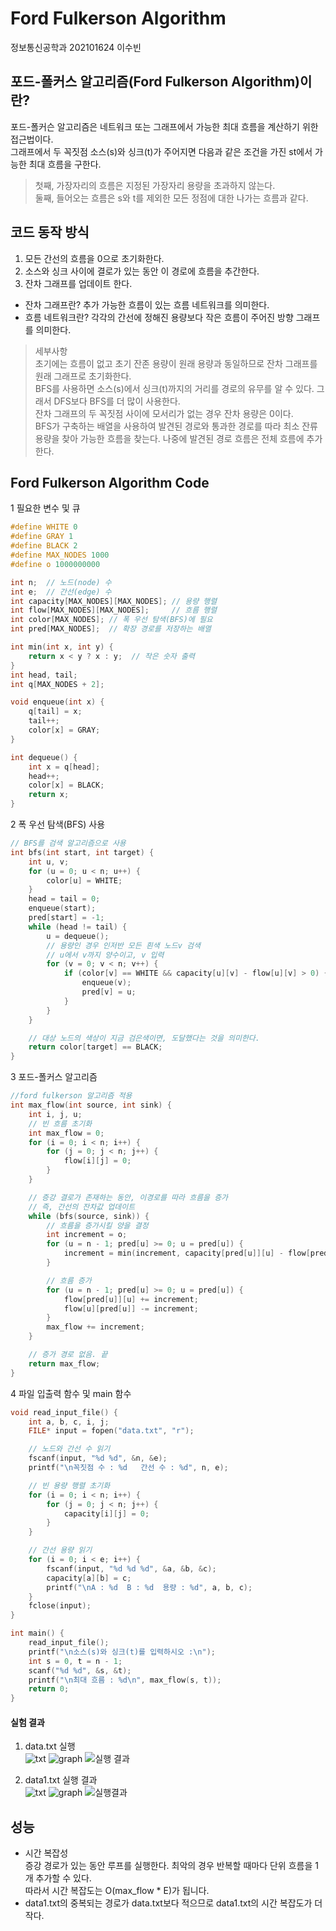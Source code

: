 # Ford Fulkerson Algorithm
정보통신공학과 202101624 이수빈


## 포드-폴커스 알고리즘(Ford Fulkerson Algorithm)이란?

포드-폴커슨 알고리즘은 네트워크 또는 그래프에서 가능한 최대 흐름을 계산하기 위한 접근법이다.   
그래프에서 두 꼭짓점 소스(s)와 싱크(t)가 주어지면 다음과 같은 조건을 가진 st에서 가능한 최대 흐름을 구한다.
> 첫째, 가장자리의 흐름은 지정된 가장자리 용량을 초과하지 않는다.   
둘째, 들어오는 흐름은 s와 t를 제외한 모든 정점에 대한 나가는 흐름과 같다.


## 코드 동작 방식

1. 모든 간선의 흐름을 0으로 초기화한다.
2. 소스와 싱크 사이에 결로가 있는 동안 이 경로에 흐름을 추간한다.
3. 잔차 그래프를 업데이트 한다.
* 잔차 그래프란?
추가 가능한 흐름이 있는 흐름 네트워크를 의미한다.
* 흐름 네트워크란? 각각의 간선에 정해진 용량보다 작은 흐름이 주어진 방향 그래프를 의미한다.

> 세부사항  
 초기에는 흐름이 없고 초기 잔존 용량이 원래 용량과 동일하므로 잔차 그래프를 원래 그래프로 초기화한다.   
 BFS를 사용하면 소스(s)에서 싱크(t)까지의 거리를 경로의 유무를 알 수 있다. 그래서 DFS보다 BFS를 더 많이 사용한다.   
 잔차 그래프의 두 꼭짓점 사이에 모서리가 없는 경우 잔차 용량은 0이다.   
 BFS가 구축하는 배열을 사용하여 발견된 경로와 통과한 경로를 따라 최소 잔류 용량을 찾아 가능한 흐름을 찾는다.
 나중에 발견된 경로 흐름은 전체 흐름에 추가한다.


## Ford Fulkerson Algorithm Code

1 필요한 변수 및 큐
```c
#define WHITE 0
#define GRAY 1
#define BLACK 2
#define MAX_NODES 1000
#define o 1000000000

int n;  // 노드(node) 수
int e;  // 간선(edge) 수
int capacity[MAX_NODES][MAX_NODES]; // 용량 행렬
int flow[MAX_NODES][MAX_NODES];     // 흐름 행렬
int color[MAX_NODES]; // 폭 우선 탐색(BFS)에 필요              
int pred[MAX_NODES];  // 확장 경로를 저장하는 배열

int min(int x, int y) {
    return x < y ? x : y;  // 작은 숫자 출력
}
int head, tail;
int q[MAX_NODES + 2];

void enqueue(int x) {
    q[tail] = x;
    tail++;
    color[x] = GRAY;
}

int dequeue() {
    int x = q[head];
    head++;
    color[x] = BLACK;
    return x;
}
```
2 폭 우선 탐색(BFS) 사용
```c
// BFS를 검색 알고리즘으로 사용
int bfs(int start, int target) {
    int u, v;
    for (u = 0; u < n; u++) {
        color[u] = WHITE;
    }
    head = tail = 0;
    enqueue(start);
    pred[start] = -1;
    while (head != tail) {
        u = dequeue();
        // 용량인 경우 인저반 모든 흰색 노드v 검색
        // u에서 v까지 양수이고, v 입력
        for (v = 0; v < n; v++) {
            if (color[v] == WHITE && capacity[u][v] - flow[u][v] > 0) {
                enqueue(v);
                pred[v] = u;
            }
        }
    }

    // 대상 노드의 색상이 지금 검은색이면, 도달했다는 것을 의미한다.
    return color[target] == BLACK;
}
```
3 포드-폴커스 알고리즘
```c
//ford fulkerson 알고리즘 적용
int max_flow(int source, int sink) {
    int i, j, u;
    // 빈 흐름 초기화
    int max_flow = 0;
    for (i = 0; i < n; i++) {
        for (j = 0; j < n; j++) {
            flow[i][j] = 0;
        }
    }

    // 증강 결로가 존재하는 동안, 이경로를 따라 흐름을 증가
    // 즉, 간선의 잔차값 업데이트
    while (bfs(source, sink)) {
        // 흐름을 증가시킬 양을 결정
        int increment = o;
        for (u = n - 1; pred[u] >= 0; u = pred[u]) {
            increment = min(increment, capacity[pred[u]][u] - flow[pred[u]][u]);
        }

        // 흐름 증가
        for (u = n - 1; pred[u] >= 0; u = pred[u]) {
            flow[pred[u]][u] += increment;
            flow[u][pred[u]] -= increment;
        }
        max_flow += increment;
    }

    // 증가 경로 없음. 끝
    return max_flow;
}
```
4 파일 입출력 함수 및 main 함수
```c
void read_input_file() {
    int a, b, c, i, j;
    FILE* input = fopen("data.txt", "r");

    // 노드와 간선 수 읽기
    fscanf(input, "%d %d", &n, &e);
    printf("\n꼭짓점 수 : %d   간선 수 : %d", n, e);

    // 빈 용량 행렬 초기화
    for (i = 0; i < n; i++) {
        for (j = 0; j < n; j++) {
            capacity[i][j] = 0;
        }
    }

    // 간선 용량 읽기
    for (i = 0; i < e; i++) {
        fscanf(input, "%d %d %d", &a, &b, &c);
        capacity[a][b] = c;
        printf("\nA : %d  B : %d  용량 : %d", a, b, c);
    }
    fclose(input);
}

int main() {
    read_input_file();
    printf("\n소스(s)와 싱크(t)를 입력하시오 :\n");
    int s = 0, t = n - 1;
    scanf("%d %d", &s, &t);
    printf("\n최대 흐름 : %d\n", max_flow(s, t));
    return 0;
}
```
#### 실험 결과

 1. data.txt 실행   
![txt](https://github.com/LeeSuuuuu/Ford-Fulkerson-Algorithm-/blob/bafe4f2c5d17d17690abbb386d391846200781e9/%EC%9D%B4%EB%AF%B8%EC%A7%80/data.png)
![graph](https://github.com/LeeSuuuuu/Ford-Fulkerson-Algorithm-/blob/bafe4f2c5d17d17690abbb386d391846200781e9/%EC%9D%B4%EB%AF%B8%EC%A7%80/data%20graph.jpg)
![실행 결과](https://github.com/LeeSuuuuu/Ford-Fulkerson-Algorithm-/blob/bafe4f2c5d17d17690abbb386d391846200781e9/%EC%9D%B4%EB%AF%B8%EC%A7%80/data%20%EC%8B%A4%ED%96%89%20%EA%B2%B0%EA%B3%BC.png)

2. data1.txt 실행 결과   
![txt](https://github.com/LeeSuuuuu/Ford-Fulkerson-Algorithm-/blob/bafe4f2c5d17d17690abbb386d391846200781e9/%EC%9D%B4%EB%AF%B8%EC%A7%80/data1.png)
![graph](https://github.com/LeeSuuuuu/Ford-Fulkerson-Algorithm-/blob/bafe4f2c5d17d17690abbb386d391846200781e9/%EC%9D%B4%EB%AF%B8%EC%A7%80/data1%20graph.jpg)
![실행결과](https://github.com/LeeSuuuuu/Ford-Fulkerson-Algorithm-/blob/bafe4f2c5d17d17690abbb386d391846200781e9/%EC%9D%B4%EB%AF%B8%EC%A7%80/data1%20%EC%8B%A4%ED%96%89%20%EA%B2%B0%EA%B3%BC.png)

## 성능
   
 * 시간 복잡성   
  증강 경로가 있는 동안 루프를 실행한다. 최악의 경우 반복할 때마다 단위 흐름을 1개 추가할 수 있다.   
    따라서 시간 복잡도는 O(max_flow * E)가 됩니다.
* data1.txt의 중복되는 경로가 data.txt보다 적으므로 data1.txt의 시간 복잡도가 더 작다.








